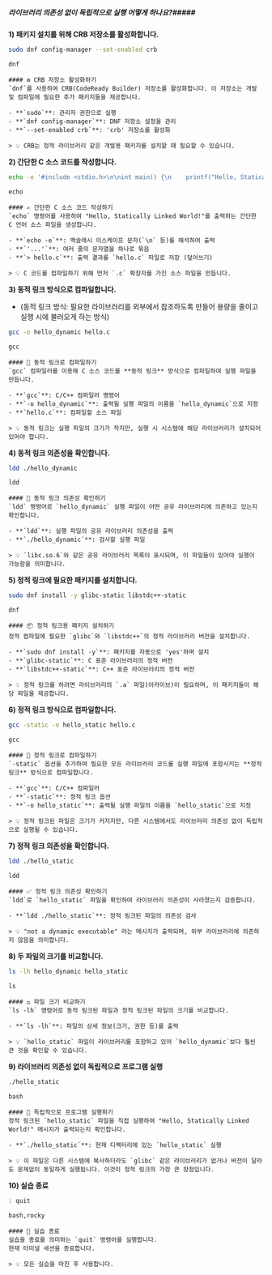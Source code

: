##### 라이브러리 의존성 없이 독립적으로 실행 어떻게 하나요?#####

**1) 패키지 설치를 위해 CRB 저장소를 활성화합니다.**
```bash
sudo dnf config-manager --set-enabled crb
```
```tech
dnf
```
```desc
#### ⚙️ CRB 저장소 활성화하기
`dnf`를 사용하여 CRB(CodeReady Builder) 저장소를 활성화합니다. 이 저장소는 개발 및 컴파일에 필요한 추가 패키지들을 제공합니다.

- **`sudo`**: 관리자 권한으로 실행
- **`dnf config-manager`**: DNF 저장소 설정을 관리
- **`--set-enabled crb`**: 'crb' 저장소를 활성화

> 💡 CRB는 정적 라이브러리 같은 개발용 패키지를 설치할 때 필요할 수 있습니다.
```

**2) 간단한 C 소스 코드를 작성합니다.**
```bash
echo -e '#include <stdio.h>\n\nint main() {\n    printf("Hello, Statically Linked World!\\n");\n    return 0;\n}' > hello.c
```
```tech
echo
```
```desc
#### ✍️ 간단한 C 소스 코드 작성하기
`echo` 명령어를 사용하여 "Hello, Statically Linked World!"를 출력하는 간단한 C 언어 소스 파일을 생성합니다.

- **`echo -e`**: 백슬래시 이스케이프 문자(`\n` 등)를 해석하여 출력
- **`'...'`**: 여러 줄의 문자열을 하나로 묶음
- **`> hello.c`**: 출력 결과를 `hello.c` 파일로 저장 (덮어쓰기)

> 💡 C 코드를 컴파일하기 위해 먼저 `.c` 확장자를 가진 소스 파일을 만듭니다.
```

**3) 동적 링크 방식으로 컴파일합니다.**
* (동적 링크 방식: 필요한 라이브러리를 외부에서 참조하도록 만들어 용량을 줄이고 실행 시에 불러오게 하는 방식)
```bash
gcc -o hello_dynamic hello.c
```
```tech
gcc
```
```desc
#### 🔗 동적 링크로 컴파일하기
`gcc` 컴파일러를 이용해 C 소스 코드를 **동적 링크** 방식으로 컴파일하여 실행 파일을 만듭니다.

- **`gcc`**: C/C++ 컴파일러 명령어
- **`-o hello_dynamic`**: 출력될 실행 파일의 이름을 `hello_dynamic`으로 지정
- **`hello.c`**: 컴파일할 소스 파일

> 💡 동적 링크는 실행 파일의 크기가 작지만, 실행 시 시스템에 해당 라이브러리가 설치되어 있어야 합니다.
```

**4) 동적 링크 의존성을 확인합니다.**
```bash
ldd ./hello_dynamic
```
```tech
ldd
```
```desc
#### 🔎 동적 링크 의존성 확인하기
`ldd` 명령어로 `hello_dynamic` 실행 파일이 어떤 공유 라이브러리에 의존하고 있는지 확인합니다.

- **`ldd`**: 실행 파일의 공유 라이브러리 의존성을 출력
- **`./hello_dynamic`**: 검사할 실행 파일

> 💡 `libc.so.6`와 같은 공유 라이브러리 목록이 표시되며, 이 파일들이 있어야 실행이 가능함을 의미합니다.
```

**5) 정적 링크에 필요한 패키지를 설치합니다.**
```bash
sudo dnf install -y glibc-static libstdc++-static
```
```tech
dnf
```
```desc
#### 📦 정적 링크용 패키지 설치하기
정적 컴파일에 필요한 `glibc`와 `libstdc++`의 정적 라이브러리 버전을 설치합니다.

- **`sudo dnf install -y`**: 패키지를 자동으로 'yes'하며 설치
- **`glibc-static`**: C 표준 라이브러리의 정적 버전
- **`libstdc++-static`**: C++ 표준 라이브러리의 정적 버전

> 💡 정적 링크를 하려면 라이브러리의 `.a` 파일(아카이브)이 필요하며, 이 패키지들이 해당 파일을 제공합니다.
```

**6) 정적 링크 방식으로 컴파일합니다.**
```bash
gcc -static -o hello_static hello.c
```
```tech
gcc
```
```desc
#### 🔗 정적 링크로 컴파일하기
`-static` 옵션을 추가하여 필요한 모든 라이브러리 코드를 실행 파일에 포함시키는 **정적 링크** 방식으로 컴파일합니다.

- **`gcc`**: C/C++ 컴파일러
- **`-static`**: 정적 링크 옵션
- **`-o hello_static`**: 출력될 실행 파일의 이름을 `hello_static`으로 지정

> 💡 정적 링크된 파일은 크기가 커지지만, 다른 시스템에서도 라이브러리 의존성 없이 독립적으로 실행될 수 있습니다.
```

**7) 정적 링크 의존성을 확인합니다.**
```bash
ldd ./hello_static
```
```tech
ldd
```
```desc
#### ✅ 정적 링크 의존성 확인하기
`ldd`로 `hello_static` 파일을 확인하여 라이브러리 의존성이 사라졌는지 검증합니다.

- **`ldd ./hello_static`**: 정적 링크된 파일의 의존성 검사

> 💡 "not a dynamic executable" 라는 메시지가 출력되며, 외부 라이브러리에 의존하지 않음을 의미합니다.
```

**8) 두 파일의 크기를 비교합니다.**
```bash
ls -lh hello_dynamic hello_static
```
```tech
ls
```
```desc
#### ⚖️ 파일 크기 비교하기
`ls -lh` 명령어로 동적 링크된 파일과 정적 링크된 파일의 크기를 비교합니다.

- **`ls -lh`**: 파일의 상세 정보(크기, 권한 등)를 출력

> 💡 `hello_static` 파일이 라이브러리를 포함하고 있어 `hello_dynamic`보다 훨씬 큰 것을 확인할 수 있습니다.
```

**9) 라이브러리 의존성 없이 독립적으로 프로그램 실행**
```bash
./hello_static
```
```tech
bash
```
```desc
#### 🚀 독립적으로 프로그램 실행하기
정적 링크된 `hello_static` 파일을 직접 실행하여 "Hello, Statically Linked World!" 메시지가 출력되는지 확인합니다.

- **`./hello_static`**: 현재 디렉터리에 있는 `hello_static` 실행

> 💡 이 파일은 다른 시스템에 복사하더라도 `glibc` 같은 라이브러리가 없거나 버전이 달라도 문제없이 동일하게 실행됩니다. 이것이 정적 링크의 가장 큰 장점입니다.
```

**10) 실습 종료**

```bash
: quit
```

```tech
bash,rocky
```

```desc
#### 👋 실습 종료
실습을 종료를 의미하는 `quit` 명령어를 실행합니다.
현재 터미널 세션을 종료합니다.

> 💡 모든 실습을 마친 후 사용합니다.
```